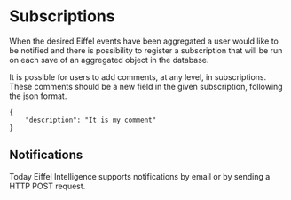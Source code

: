# Subscriptions

When the desired Eiffel events have been aggregated a user would like to be
notified and there is possibility to register a subscription that will be run
on each save of an aggregated object in the database.

It is possible for users to add comments, at any level, in subscriptions. These
comments should be a new field in the given subscription, following the json format.

    {
        "description": "It is my comment"
    }


## Notifications

Today Eiffel Intelligence supports notifications by email or by sending
a HTTP POST request.

